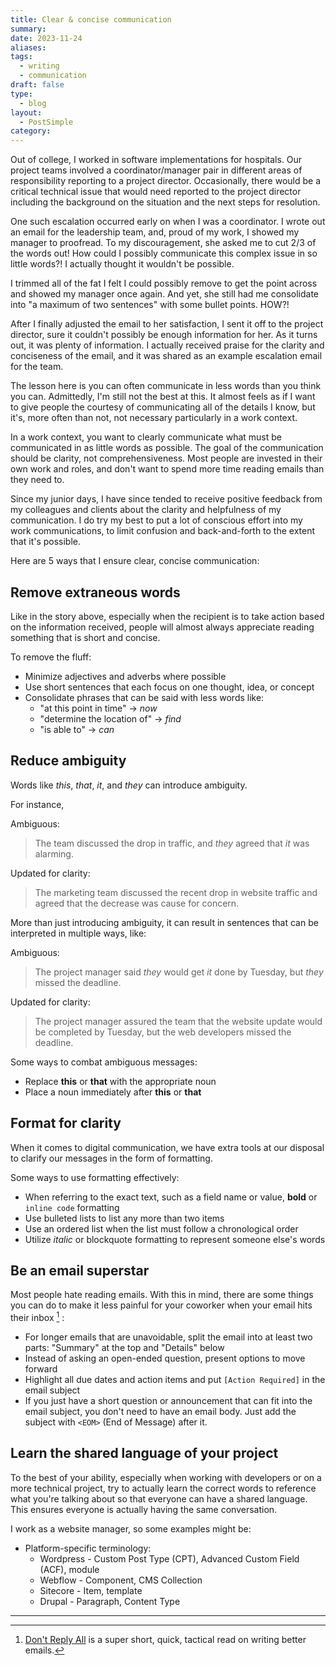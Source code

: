 ```yaml
---
title: Clear & concise communication
summary: 
date: 2023-11-24
aliases: 
tags:
  - writing
  - communication
draft: false
type:
  - blog
layout:
  - PostSimple
category:
---
```

















Out of college, I worked in software implementations for hospitals. Our project teams involved a coordinator/manager pair in different areas of responsibility reporting to a project director. Occasionally, there would be a critical technical issue that would need reported to the project director including the background on the situation and the next steps for resolution. 

One such escalation occurred early on when I was a coordinator. I wrote out an email for the leadership team, and, proud of my work, I showed my manager to proofread. To my discouragement, she asked me to cut 2/3 of the words out! How could I possibly communicate this complex issue in so little words?! I actually thought it wouldn't be possible. 

I trimmed all of the fat I felt I could possibly remove to get the point across and showed my manager once again. And yet, she still had me consolidate into "a maximum of two sentences" with some bullet points. HOW?!

After I finally adjusted the email to her satisfaction, I sent it off to the project director, sure it couldn't possibly be enough information for her. As it turns out, it was plenty of information. I actually received praise for the clarity and conciseness of the email, and it was shared as an example escalation email for the team. 

The lesson here is you can often communicate in less words than you think you can. Admittedly, I'm still not the best at this. It almost feels as if I want to give people the courtesy of communicating all of the details I know, but it's, more often than not, not necessary particularly in a work context. 

In a work context, you want to clearly communicate what must be communicated in as little words as possible. The goal of the communication should be clarity, not comprehensiveness. Most people are invested in their own work and roles, and don't want to spend more time reading emails than they need to. 

Since my junior days, I have since tended to receive positive feedback from my colleagues and clients about the clarity and helpfulness of my communication. I do  try my best to put a lot of conscious effort into my work communications, to limit confusion and back-and-forth to the extent that it's possible. 

Here are 5 ways that I ensure clear, concise communication: 

## <span className="list-heading">Remove extraneous words</span>
Like in the story above, especially when the recipient is to take action based on the information received, people will almost always appreciate reading something that is short and concise. 

To remove the fluff: 
- Minimize adjectives and adverbs where possible
- Use short sentences that each focus on one thought, idea, or concept
- Consolidate phrases that can be said with less words like: 
	- "at this point in time" → _now_
	- "determine the location of" → _find_
	- "is able to" → _can_

## <span className="list-heading">Reduce ambiguity</span> 
Words like *this*, *that*, *it*, and *they* can introduce ambiguity. 

For instance, 

Ambiguous: 
> The team discussed the drop in traffic, and *they* agreed that *it* was alarming.

Updated for clarity: 
> The marketing team discussed the recent drop in website traffic and agreed that the decrease was cause for concern.

More than just introducing ambiguity, it can result in sentences that can be interpreted in multiple ways, like: 

Ambiguous: 
> The project manager said *they* would get *it* done by Tuesday, but *they* missed the deadline.

Updated for clarity: 
> The project manager assured the team that the website update would be completed by Tuesday, but the web developers missed the deadline.

Some ways to combat ambiguous messages: 
- Replace **this** or **that** with the appropriate noun 
- Place a noun immediately after **this** or **that** 


## <span className="list-heading">Format for clarity</span>
When it comes to digital communication, we have extra tools at our disposal to clarify our messages in the form of formatting. 

Some ways to use formatting effectively: 

* When referring to the exact text, such as a field name or value, **bold** or `inline code` formatting
* Use bulleted lists to list any more than two items 
* Use an ordered list when the list must follow a chronological order 
* Utilize *italic* or blockquote formatting to represent someone else's words 


## <span className="list-heading">Be an email superstar</span>
Most people hate reading emails. With this in mind, there are some things you can do to make it less painful for your coworker when your email hits their inbox [^1] :

* For longer emails that are unavoidable, split the email into at least two parts: "Summary" at the top and "Details" below
* Instead of asking an open-ended question, present options to move forward
* Highlight all due dates and action items and put `[Action Required]` in the email subject 
* If you just have a short question or announcement that can fit into the email subject, you don't need to have an email body. Just add the subject with `<EOM>` (End of Message) after it. 

## <span className="list-heading">Learn the shared language of your project</span>
To the best of your ability, especially when working with developers or on a more technical project, try to actually learn the correct words to reference what you're talking about so that everyone can have a shared language. This ensures everyone is actually having the same conversation. 

I work as a website manager, so some examples might be: 
* Platform-specific terminology: 
	- Wordpress - Custom Post Type (CPT), Advanced Custom Field (ACF), module
	- Webflow - Component, CMS Collection
	- Sitecore - Item, template
	- Drupal - Paragraph, Content Type

- - -



[^1]: [Don't Reply All](https://www.amazon.com/Dont-Reply-All-Tactics-Communication-ebook/dp/B018MGHZWO/ref=sr_1_1?crid=27EBP8686NXSX&keywords=don%27t+reply+all+book&qid=1700849465&sprefix=don%27t+reply+all%2Caps%2C134&sr=8-1) is a super short, quick, tactical read on writing better emails. 